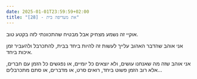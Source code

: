 ```yaml
---
date: 2025-01-01T23:59:59+02:00
title: "[28] - את מעדיפה בית"
---
```

אוקיי זה נשמע מצחיק אבל מבטיח שהתכוונתי לזה בקטע טוב.

אני אוהב שהדבר האהוב עלייך לעשות זה להיות ביחד בבית, להתכרבל ולהעביר זמן איכות ביחד.

אני אוהב שזה מה שאנחנו עושים, ולא יוצאים כל יומיים, או נפגשים כל הזמן עם חברים, אלא רוב הזמן פשוט ביחד, רואים סרט, או מדברים, או סתם מתכרבלים...